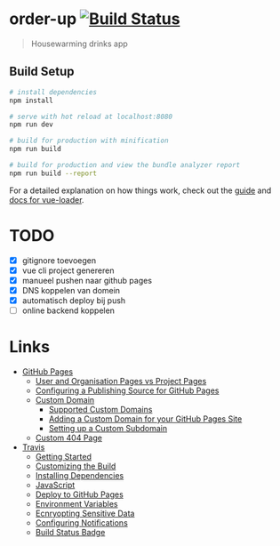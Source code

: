 # order-up [![Build Status](https://travis-ci.org/El4a/OrderUp.svg?branch=master)](https://travis-ci.org/El4a/OrderUp)

> Housewarming drinks app

## Build Setup

``` bash
# install dependencies
npm install

# serve with hot reload at localhost:8080
npm run dev

# build for production with minification
npm run build

# build for production and view the bundle analyzer report
npm run build --report
```

For a detailed explanation on how things work, check out the [guide](http://vuejs-templates.github.io/webpack/) and [docs for vue-loader](http://vuejs.github.io/vue-loader).

# TODO
- [x] gitignore toevoegen
- [x] vue cli project genereren
- [x] manueel pushen naar github pages
- [x] DNS koppelen van domein
- [x] automatisch deploy bij push
- [ ] online backend koppelen

# Links
- [GitHub Pages](https://pages.github.com/)
  - [User and Organisation Pages vs Project Pages](https://help.github.com/articles/user-organization-and-project-pages/)
  - [Configuring a Publishing Source for GitHub Pages](https://help.github.com/articles/configuring-a-publishing-source-for-github-pages/)
  - [Custom Domain](https://help.github.com/articles/quick-start-setting-up-a-custom-domain/)
    - [Supported Custom Domains](https://help.github.com/articles/about-supported-custom-domains/)
    - [Adding a Custom Domain for your GitHub Pages Site](https://help.github.com/articles/adding-or-removing-a-custom-domain-for-your-github-pages-site/)
    - [Setting up a Custom Subdomain](https://help.github.com/articles/setting-up-a-custom-subdomain/)
  - [Custom 404 Page](https://help.github.com/articles/creating-a-custom-404-page-for-your-github-pages-site/)
- [Travis](https://travis-ci.org/)
  - [Getting Started](https://docs.travis-ci.com/user/getting-started/)
  - [Customizing the Build](https://docs.travis-ci.com/user/customizing-the-build/)
  - [Installing Dependencies](https://docs.travis-ci.com/user/installing-dependencies/)
  - [JavaScript](https://docs.travis-ci.com/user/languages/javascript-with-nodejs/)
  - [Deploy to GitHub Pages](https://docs.travis-ci.com/user/deployment/pages/)
  - [Environment Variables](https://docs.travis-ci.com/user/environment-variables/)
  - [Ecnryopting Sensitive Data](https://docs.travis-ci.com/user/encryption-keys/)
  - [Configuring Notifications](https://docs.travis-ci.com/user/notifications/)
  - [Build Status Badge](https://docs.travis-ci.com/user/status-images/)
